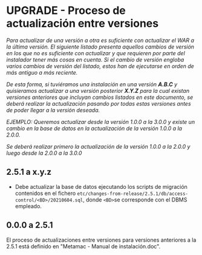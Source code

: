 # UPGRADE - Proceso de actualización entre versiones

*Para actualizar de una versión a otra es suficiente con actualizar el WAR a la última versión. 
El siguiente listado presenta aquellos cambios de versión en los que no es suficiente con actualizar 
y que requieren por parte del instalador tener más cosas en cuenta. Si el cambio de versión engloba 
varios cambios de versión del listado, estos han de ejecutarse en orden de más antiguo a más reciente.*

*De esta forma, si tuviéramos una instalación en una versión **A.B.C** y quisieramos actualizar a una 
versión posterior **X.Y.Z** para la cual existan versiones anteriores que incluyan cambios listados 
en este documento, se deberá realizar la actualización pasando por todas estas versiones antes de 
poder llegar a la versión deseada.*

*EJEMPLO: Queremos actualizar desde la versión 1.0.0 a la 3.0.0 y existe un cambio en la base de 
datos en la actualización de la versión 1.0.0 a la 2.0.0.*

*Se deberá realizar primero la actualización de la versión 1.0.0 a la 2.0.0 y luego desde la 2.0.0 a la 3.0.0*

## 2.5.1 a x.y.z

- Debe actualizar la base de datos ejecutando los scripts de migración contenidos en el fichero 
  `etc/changes-from-release/2.5.1/db/access-control/<BD>/20210604.sql`, donde `<BD>`se corresponde 
  con el DBMS empleado.
  
## 0.0.0 a 2.5.1

El proceso de actualizaciones entre versiones para versiones anteriores a la 2.5.1 está definido en 
"Metamac - Manual de instalación.doc".
